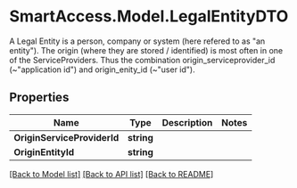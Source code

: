 # SmartAccess.Model.LegalEntityDTO
A Legal Entity is a person, company or system (here refered to as \"an entity\"). The origin (where they are stored / identified) is most often in one of the ServiceProviders. Thus the combination origin_serviceprovider_id (~\"application id\") and origin_enity_id (~\"user id\").

## Properties

Name | Type | Description | Notes
------------ | ------------- | ------------- | -------------
**OriginServiceProviderId** | **string** |  | 
**OriginEntityId** | **string** |  | 

[[Back to Model list]](../README.md#documentation-for-models) [[Back to API list]](../README.md#documentation-for-api-endpoints) [[Back to README]](../README.md)

